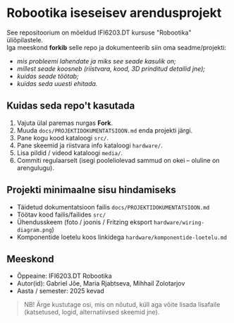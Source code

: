 # Robootika iseseisev arendusprojekt

See repositoorium on mõeldud IFI6203.DT kursuse "Robootika" üliõpilastele.  
Iga meeskond **forkib** selle repo ja dokumenteerib siin oma seadme/projekti:
- *mis probleemi lahendate ja miks see seade kasulik on;*
- *millest seade koosneb (riistvara, kood, 3D prinditud detailid jne);*
- *kuidas seade töötab;*
- *kuidas seda uuesti ehitada.*

## Kuidas seda repo't kasutada

1. Vajuta ülal paremas nurgas **Fork**.
2. Muuda `docs/PROJEKTIDOKUMENTATSIOON.md` enda projekti järgi.
3. Pane kogu kood kataloogi `src/`.
4. Pane skeemid ja riistvara info kataloogi `hardware/`.
5. Lisa pildid / videod kataloogi `media/`.
6. Commiti regulaarselt (isegi pooleliolevad sammud on okei – oluline on arengulugu).

## Projekti minimaalne sisu hindamiseks

- Täidetud dokumentatsioon failis `docs/PROJEKTIDOKUMENTATSIOON.md`
- Töötav kood failis/failides `src/`
- Ühendusskeem (foto / joonis / Fritzing eksport `hardware/wiring-diagram.png`)
- Komponentide loetelu koos linkidega `hardware/komponentide-loetelu.md`

## Meeskond

- Õppeaine: IFI6203.DT Robootika  
- Autor(id): Gabriel Jõe, Maria Rjabtseva, Mihhail Zolotarjov 
- Aasta / semester: 2025 kevad  

> NB! Ärge kustutage osi, mis on nõutud, küll aga võite lisada lisafaile (katsetused, logid, alternatiivsed skeemid jne).
